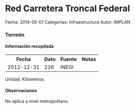 Red Carretera Troncal Federal
=====

Fecha: 2014-05-01
Categorías: Infraestructura
Autor: IMPLAN

### Torreón

#### Información recopilada

<table class="table table-hover table-bordered">
  <tr><th>Fecha</th><th>Dato</th><th>Fuente</th><th>Notas</th></tr>
  <tr><td>2012-12-31</td><td>226</td><td>INEGI</td><td></td></tr>
</table>

Unidad: Kilómetros.

#### Observaciones

No aplica a nivel metropolitano.

